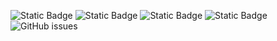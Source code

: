 ![Static Badge](https://img.shields.io/badge/blacklists-60-000000) ![Static Badge](https://img.shields.io/badge/blacklisted-3186219-cc0000) ![Static Badge](https://img.shields.io/badge/whitelisted-2244-00CC00) ![Static Badge](https://img.shields.io/badge/streaming_blacklist-28107-000000) ![GitHub issues](https://img.shields.io/github/issues/fabriziosalmi/blacklists)
